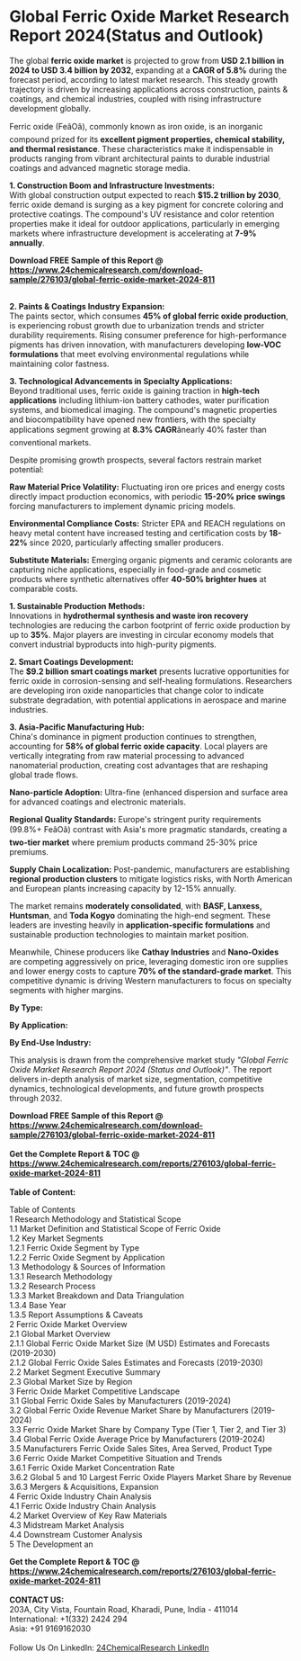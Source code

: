 <h1>Global Ferric Oxide Market Research Report 2024(Status and Outlook)</h1><p>The global <strong>ferric oxide market</strong> is projected to grow from <strong>USD 2.1 billion in 2024 to USD 3.4 billion by 2032</strong>, expanding at a <strong>CAGR of 5.8%</strong> during the forecast period, according to latest market research. This steady growth trajectory is driven by increasing applications across construction, paints &amp; coatings, and chemical industries, coupled with rising infrastructure development globally.</p><p>Ferric oxide (FeâOâ), commonly known as iron oxide, is an inorganic compound prized for its <strong>excellent pigment properties, chemical stability, and thermal resistance</strong>. These characteristics make it indispensable in products ranging from vibrant architectural paints to durable industrial coatings and advanced magnetic storage media.</p><p><strong>1. Construction Boom and Infrastructure Investments:</strong><br>
With global construction output expected to reach <strong>$15.2 trillion by 2030</strong>, ferric oxide demand is surging as a key pigment for concrete coloring and protective coatings. The compound's UV resistance and color retention properties make it ideal for outdoor applications, particularly in emerging markets where infrastructure development is accelerating at <strong>7-9% annually</strong>.</p><div><b>Download FREE Sample of this Report @ 
            <a href="https://www.24chemicalresearch.com/download-sample/276103/global-ferric-oxide-market-2024-811">
            https://www.24chemicalresearch.com/download-sample/276103/global-ferric-oxide-market-2024-811</a></b></div><br><p><strong>2. Paints &amp; Coatings Industry Expansion:</strong><br>
The paints sector, which consumes <strong>45% of global ferric oxide production</strong>, is experiencing robust growth due to urbanization trends and stricter durability requirements. Rising consumer preference for high-performance pigments has driven innovation, with manufacturers developing <strong>low-VOC formulations</strong> that meet evolving environmental regulations while maintaining color fastness.</p><p><strong>3. Technological Advancements in Specialty Applications:</strong><br>
Beyond traditional uses, ferric oxide is gaining traction in <strong>high-tech applications</strong> including lithium-ion battery cathodes, water purification systems, and biomedical imaging. The compound's magnetic properties and biocompatibility have opened new frontiers, with the specialty applications segment growing at <strong>8.3% CAGR</strong>ânearly 40% faster than conventional markets.</p><p>Despite promising growth prospects, several factors restrain market potential:</p><p><strong>Raw Material Price Volatility:</strong> Fluctuating iron ore prices and energy costs directly impact production economics, with periodic <strong>15-20% price swings</strong> forcing manufacturers to implement dynamic pricing models.</p><p><strong>Environmental Compliance Costs:</strong> Stricter EPA and REACH regulations on heavy metal content have increased testing and certification costs by <strong>18-22%</strong> since 2020, particularly affecting smaller producers.</p><p><strong>Substitute Materials:</strong> Emerging organic pigments and ceramic colorants are capturing niche applications, especially in food-grade and cosmetic products where synthetic alternatives offer <strong>40-50% brighter hues</strong> at comparable costs.</p><p><strong>1. Sustainable Production Methods:</strong><br>
Innovations in <strong>hydrothermal synthesis and waste iron recovery</strong> technologies are reducing the carbon footprint of ferric oxide production by up to <strong>35%</strong>. Major players are investing in circular economy models that convert industrial byproducts into high-purity pigments.</p><p><strong>2. Smart Coatings Development:</strong><br>
The <strong>$9.2 billion smart coatings market</strong> presents lucrative opportunities for ferric oxide in corrosion-sensing and self-healing formulations. Researchers are developing iron oxide nanoparticles that change color to indicate substrate degradation, with potential applications in aerospace and marine industries.</p><p><strong>3. Asia-Pacific Manufacturing Hub:</strong><br>
China's dominance in pigment production continues to strengthen, accounting for <strong>58% of global ferric oxide capacity</strong>. Local players are vertically integrating from raw material processing to advanced nanomaterial production, creating cost advantages that are reshaping global trade flows.</p><p><strong>Nano-particle Adoption:</strong> Ultra-fine (enhanced dispersion and surface area for advanced coatings and electronic materials.</p><p><strong>Regional Quality Standards:</strong> Europe's stringent purity requirements (99.8%+ FeâOâ) contrast with Asia's more pragmatic standards, creating a <strong>two-tier market</strong> where premium products command 25-30% price premiums.</p><p><strong>Supply Chain Localization:</strong> Post-pandemic, manufacturers are establishing <strong>regional production clusters</strong> to mitigate logistics risks, with North American and European plants increasing capacity by 12-15% annually.</p><p>The market remains <strong>moderately consolidated</strong>, with <strong>BASF, Lanxess, Huntsman</strong>, and <strong>Toda Kogyo</strong> dominating the high-end segment. These leaders are investing heavily in <strong>application-specific formulations</strong> and sustainable production technologies to maintain market position.</p><p>Meanwhile, Chinese producers like <strong>Cathay Industries</strong> and <strong>Nano-Oxides</strong> are competing aggressively on price, leveraging domestic iron ore supplies and lower energy costs to capture <strong>70% of the standard-grade market</strong>. This competitive dynamic is driving Western manufacturers to focus on specialty segments with higher margins.</p><p><strong>By Type:</strong></p><p><strong>By Application:</strong></p><p><strong>By End-Use Industry:</strong></p><p>This analysis is drawn from the comprehensive market study <em>"Global Ferric Oxide Market Research Report 2024 (Status and Outlook)"</em>. The report delivers in-depth analysis of market size, segmentation, competitive dynamics, technological developments, and future growth prospects through 2032.</p><div><b>Download FREE Sample of this Report @ 
            <a href="https://www.24chemicalresearch.com/download-sample/276103/global-ferric-oxide-market-2024-811">
            https://www.24chemicalresearch.com/download-sample/276103/global-ferric-oxide-market-2024-811</a></b></div><br><div><b>Get the Complete Report & TOC @ 
            <a href="https://www.24chemicalresearch.com/reports/276103/global-ferric-oxide-market-2024-811">
            https://www.24chemicalresearch.com/reports/276103/global-ferric-oxide-market-2024-811</a></b></div><br>
            <b>Table of Content:</b><p>Table of Contents<br />
1 Research Methodology and Statistical Scope<br />
1.1 Market Definition and Statistical Scope of Ferric Oxide<br />
1.2 Key Market Segments<br />
1.2.1 Ferric Oxide Segment by Type<br />
1.2.2 Ferric Oxide Segment by Application<br />
1.3 Methodology & Sources of Information<br />
1.3.1 Research Methodology<br />
1.3.2 Research Process<br />
1.3.3 Market Breakdown and Data Triangulation<br />
1.3.4 Base Year<br />
1.3.5 Report Assumptions & Caveats<br />
2 Ferric Oxide Market Overview<br />
2.1 Global Market Overview<br />
2.1.1 Global Ferric Oxide Market Size (M USD) Estimates and Forecasts (2019-2030)<br />
2.1.2 Global Ferric Oxide Sales Estimates and Forecasts (2019-2030)<br />
2.2 Market Segment Executive Summary<br />
2.3 Global Market Size by Region<br />
3 Ferric Oxide Market Competitive Landscape<br />
3.1 Global Ferric Oxide Sales by Manufacturers (2019-2024)<br />
3.2 Global Ferric Oxide Revenue Market Share by Manufacturers (2019-2024)<br />
3.3 Ferric Oxide Market Share by Company Type (Tier 1, Tier 2, and Tier 3)<br />
3.4 Global Ferric Oxide Average Price by Manufacturers (2019-2024)<br />
3.5 Manufacturers Ferric Oxide Sales Sites, Area Served, Product Type<br />
3.6 Ferric Oxide Market Competitive Situation and Trends<br />
3.6.1 Ferric Oxide Market Concentration Rate<br />
3.6.2 Global 5 and 10 Largest Ferric Oxide Players Market Share by Revenue<br />
3.6.3 Mergers & Acquisitions, Expansion<br />
4 Ferric Oxide Industry Chain Analysis<br />
4.1 Ferric Oxide Industry Chain Analysis<br />
4.2 Market Overview of Key Raw Materials<br />
4.3 Midstream Market Analysis<br />
4.4 Downstream Customer Analysis<br />
5 The Development an</p><div><b>Get the Complete Report & TOC @ 
            <a href="https://www.24chemicalresearch.com/reports/276103/global-ferric-oxide-market-2024-811">
            https://www.24chemicalresearch.com/reports/276103/global-ferric-oxide-market-2024-811</a></b></div><br><b>CONTACT US:</b><br>
            203A, City Vista, Fountain Road, Kharadi, Pune, India - 411014<br>
            International: +1(332) 2424 294<br>
            Asia: +91 9169162030 <br><br>
            Follow Us On LinkedIn: <a href="https://www.linkedin.com/company/24chemicalresearch/">24ChemicalResearch LinkedIn</a>
